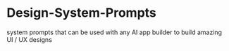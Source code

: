 # Design-System-Prompts
system prompts that can be used with any AI app builder to build amazing UI / UX designs
